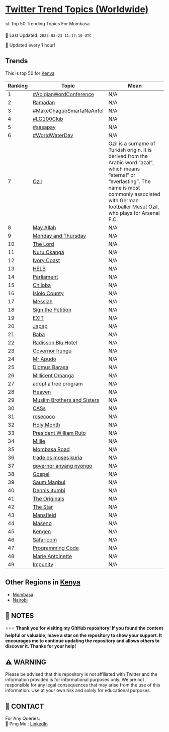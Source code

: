 [Twitter Trend Topics (Worldwide)](https://github.com/ErcinDedeoglu/Twitter-Trend-Topics)
==========


📊 Top 50 Trending Topics For Mombasa

📆 Last Updated: `2023-03-23 11:17:10 UTC`

🔧 Updated every 1 hour!


## Trends

This is top 50 for [Kenya](</Kenya>)

| Ranking | Topic | Mean |
| ------- | ------------ | ------------ |
| 1 | [#AbidjanWordConference](http://twitter.com/search?q=%23AbidjanWordConference) | N/A |
| 2 | [Ramadan](http://twitter.com/search?q=Ramadan) | N/A |
| 3 | [#MakeChaguoSmartaNaAirtel](http://twitter.com/search?q=%23MakeChaguoSmartaNaAirtel) | N/A |
| 4 | [#LG100Club](http://twitter.com/search?q=%23LG100Club) | N/A |
| 5 | [#sasapay](http://twitter.com/search?q=%23sasapay) | N/A |
| 6 | [#WorldWaterDay](http://twitter.com/search?q=%23WorldWaterDay) | N/A |
| 7 | [Ozil](http://twitter.com/search?q=Ozil) | Ozil is a surname of Turkish origin. It is derived from the Arabic word “azal”, which means “eternal” or “everlasting”. The name is most commonly associated with German footballer Mesut Özil, who plays for Arsenal F.C. |
| 8 | [May Allah](http://twitter.com/search?q=May+Allah) | N/A |
| 9 | [Monday and Thursday](http://twitter.com/search?q=Monday+and+Thursday) | N/A |
| 10 | [The Lord](http://twitter.com/search?q=The+Lord) | N/A |
| 11 | [Nuru Okanga](http://twitter.com/search?q=Nuru+Okanga) | N/A |
| 12 | [Ivory Coast](http://twitter.com/search?q=Ivory+Coast) | N/A |
| 13 | [HELB](http://twitter.com/search?q=HELB) | N/A |
| 14 | [Parliament](http://twitter.com/search?q=Parliament) | N/A |
| 15 | [Chiloba](http://twitter.com/search?q=Chiloba) | N/A |
| 16 | [Isiolo County](http://twitter.com/search?q=Isiolo+County) | N/A |
| 17 | [Messiah](http://twitter.com/search?q=Messiah) | N/A |
| 18 | [Sign the Petition](http://twitter.com/search?q=Sign+the+Petition) | N/A |
| 19 | [EXIT](http://twitter.com/search?q=EXIT) | N/A |
| 20 | [Japap](http://twitter.com/search?q=Japap) | N/A |
| 21 | [Baba](http://twitter.com/search?q=Baba) | N/A |
| 22 | [Radisson Blu Hotel](http://twitter.com/search?q=Radisson+Blu+Hotel) | N/A |
| 23 | [Governor Irungu](http://twitter.com/search?q=Governor+Irungu) | N/A |
| 24 | [Mr Apudo](http://twitter.com/search?q=Mr+Apudo) | N/A |
| 25 | [Didmus Barasa](http://twitter.com/search?q=Didmus+Barasa) | N/A |
| 26 | [Millicent Omanga](http://twitter.com/search?q=Millicent+Omanga) | N/A |
| 27 | [adopt a tree program](http://twitter.com/search?q=adopt+a+tree+program) | N/A |
| 28 | [Heaven](http://twitter.com/search?q=Heaven) | N/A |
| 29 | [Muslim Brothers and Sisters](http://twitter.com/search?q=Muslim+Brothers+and+Sisters) | N/A |
| 30 | [CASs](http://twitter.com/search?q=CASs) | N/A |
| 31 | [rosecoco](http://twitter.com/search?q=rosecoco) | N/A |
| 32 | [Holy Month](http://twitter.com/search?q=Holy+Month) | N/A |
| 33 | [President William Ruto](http://twitter.com/search?q=President+William+Ruto) | N/A |
| 34 | [Millie](http://twitter.com/search?q=Millie) | N/A |
| 35 | [Mombasa Road](http://twitter.com/search?q=Mombasa+Road) | N/A |
| 36 | [trade cs moses kuria](http://twitter.com/search?q=trade+cs+moses+kuria) | N/A |
| 37 | [governor anyang nyongo](http://twitter.com/search?q=governor+anyang+nyongo) | N/A |
| 38 | [Gospel](http://twitter.com/search?q=Gospel) | N/A |
| 39 | [Saum Maqbul](http://twitter.com/search?q=Saum+Maqbul) | N/A |
| 40 | [Dennis Itumbi](http://twitter.com/search?q=Dennis+Itumbi) | N/A |
| 41 | [The Originals](http://twitter.com/search?q=The+Originals) | N/A |
| 42 | [The Star](http://twitter.com/search?q=The+Star) | N/A |
| 43 | [Mansfield](http://twitter.com/search?q=Mansfield) | N/A |
| 44 | [Maseno](http://twitter.com/search?q=Maseno) | N/A |
| 45 | [Kengen](http://twitter.com/search?q=Kengen) | N/A |
| 46 | [Safaricom](http://twitter.com/search?q=Safaricom) | N/A |
| 47 | [Programming Code](http://twitter.com/search?q=Programming+Code) | N/A |
| 48 | [Marie Antoinette](http://twitter.com/search?q=Marie+Antoinette) | N/A |
| 49 | [Impunity](http://twitter.com/search?q=Impunity) | N/A |



## Other Regions in [Kenya](</Kenya>)

* [Mombasa](</Kenya/Mombasa.md>)
* [Nairobi](</Kenya/Nairobi.md>)



## 📝 NOTES

⭐⭐⭐ **Thank you for visiting my GitHub repository! If you found the content helpful or valuable, leave a star on the repository to show your support. It encourages me to continue updating the repository and allows others to discover it. Thanks for your help!**


## ⚠️ WARNING

Please be advised that this repository is not affiliated with Twitter and the information provided is for informational purposes only. We are not responsible for any legal consequences that may arise from the use of this information. Use at your own risk and solely for educational purposes.


## 📨 CONTACT

 For Any Queries:  
            🏓 Ping Me : [LinkedIn](https://www.linkedin.com/in/ercindedeoglu/)
